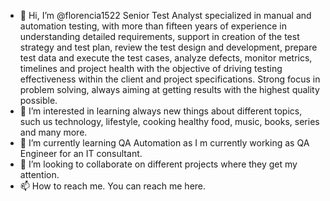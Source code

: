 - 👋 Hi, I’m @florencia1522 Senior Test Analyst specialized in manual and automation testing, with more than fifteen years of experience in understanding detailed requirements, support in creation of the test strategy and test plan, review the test design and development, prepare test data and execute the test cases, analyze defects, monitor metrics, timelines and project health with the objective of driving testing effectiveness within the client and project specifications. Strong focus in problem solving, always aiming at getting results with the highest quality possible.
- 👀 I’m interested in learning always new things about different topics, such us technology, lifestyle, cooking healthy food, music, books, series and many more.
- 🌱 I’m currently learning QA Automation as I m currently working as QA Engineer for an IT consultant.
- 💞️ I’m looking to collaborate on different projects where they get my attention.  
- 📫 How to reach me.  You can reach me here.

<!---
florencia1522/florencia1522 is a ✨ special ✨ repository because its `README.md` (this file) appears on your GitHub profile.
You can click the Preview link to take a look at your changes.
--->

